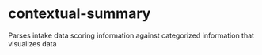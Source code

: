 # contextual-summary
Parses intake data scoring information against categorized information that visualizes data
